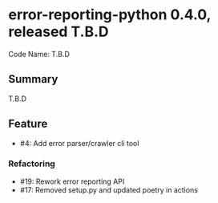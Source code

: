 # error-reporting-python 0.4.0, released T.B.D

Code Name: T.B.D

## Summary

T.B.D

## Feature
  - #4: Add error parser/crawler cli tool

### Refactoring

  - #19: Rework error reporting API
  - #17: Removed setup.py and updated poetry in actions